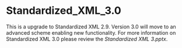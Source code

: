 # Standardized_XML_3.0

This is a upgrade to Standardized XML 2.9. 
Version 3.0 will move to an advanced scheme enabling new functionality.
For more information on Standardized XML 3.0 please review the *Standardized XML 3.pptx*.

